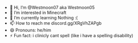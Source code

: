 - 👋 Hi, I’m @Westmoon07 aka Westmoon05
- 👀 I’m interested in Minecraft
- 🌱 I’m currently learning Nothing :(
- 📫 How to reach me discord.gg/XRgVhZAPgb
- 😄 Pronouns: he/him
- ⚡ Fun fact: i clinicly cant spell (like i have a spelling disability)

<!---
Westmoon07/Westmoon07 is a ✨ special ✨ repository because its `README.md` (this file) appears on your GitHub profile.
You can click the Preview link to take a look at your changes.
--->
